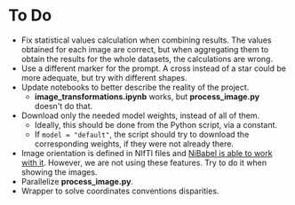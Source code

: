 # To Do

- Fix statistical values calculation when combining results. The values obtained for each image are correct, but when aggregating them to obtain the results for the whole datasets, the calculations are wrong.
- Use a different marker for the prompt. A cross instead of a star could be more adequate, but try with different shapes.
- Update notebooks to better describe the reality of the project.
  - **image_transformations.ipynb** works, but **process_image.py** doesn't do that.
- Download only the needed model weights, instead of all of them.
  - Ideally, this should be done from the Python script, via a constant.
  - If `model = "default"`, the script should try to download the corresponding weights, if they were not already there.
- Image orientation is defined in NIfTI files and [NiBabel is able to work with it][nibabel_orientation]. However, we are not using these features. Try to do it when showing the images.
- Parallelize **process_image.py**.
- Wrapper to solve coordinates conventions disparities.

[nibabel_orientation]: https://nipy.org/nibabel/coordinate_systems.html "Coordinate systems and affines"
